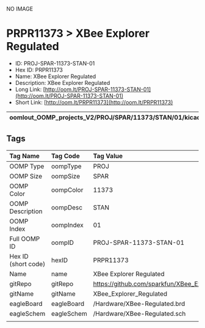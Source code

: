 


  
NO IMAGE  
# PRPR11373 > XBee Explorer Regulated

- ID: PROJ-SPAR-11373-STAN-01
- Hex ID: PRPR11373
- Name: XBee Explorer Regulated
- Description: XBee Explorer Regulated
- Long Link: [http://oom.lt/PROJ-SPAR-11373-STAN-01](http://oom.lt/PROJ-SPAR-11373-STAN-01)
- Short Link: [http://oom.lt/PRPR11373](http://oom.lt/PRPR11373)
  

|oomlout_OOMP_projects_V2/PROJ/SPAR/11373/STAN/01/kicadPcb3dFront.png|oomlout_OOMP_projects_V2/PROJ/SPAR/11373/STAN/01/kicadPcb3dBack.png|oomlout_OOMP_projects_V2/PROJ/SPAR/11373/STAN/01/kicadPcb3d.png||
| :---: | :---: | :---: | :---: |

## Tags
  

|Tag Name|Tag Code|Tag Value|
| :--- | :--- | :--- |
|OOMP Type|oompType|PROJ|
|OOMP Size|oompSize|SPAR|
|OOMP Color|oompColor|11373|
|OOMP Description|oompDesc|STAN|
|OOMP Index|oompIndex|01|
|Full OOMP ID|oompID|PROJ-SPAR-11373-STAN-01|
|Hex ID (short code)|hexID|PRPR11373|
|Name|name|XBee Explorer Regulated|
|gitRepo|gitRepo|https://github.com/sparkfun/XBee_Explorer_Regulated|
|gitName|gitName|XBee_Explorer_Regulated|
|eagleBoard|eagleBoard|/Hardware/XBee-Regulated.brd|
|eagleSchem|eagleSchem|/Hardware/XBee-Regulated.sch|
||||
